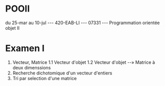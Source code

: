 # POOII
du 25-mar au 10-jul --- 420-EAB-LI --- 07331 --- Programmation orientée objet II 

# Examen I
1. Vecteur, Matrice
  1.1 Vecteur d'objet
  1.2 Vecteur d'objet --» Matrice à deux dimenssions
2. Recherche dichotomique d'un vecteur d'entiers
3. Tri par selection d'une matrice

